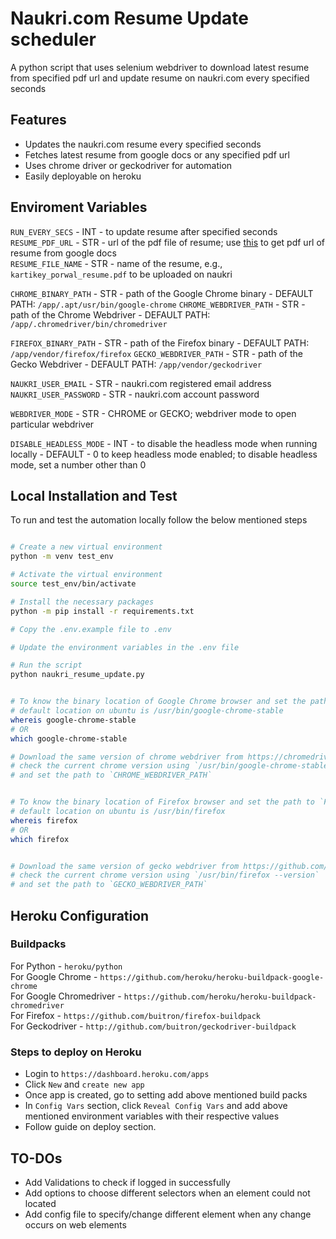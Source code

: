 # Naukri.com Resume Update scheduler

A python script that uses selenium webdriver to download latest resume from specified pdf url and update resume on naukri.com every specified seconds  

## Features
- Updates the naukri.com resume every specified seconds
- Fetches latest resume from google docs or any specified pdf url
- Uses chrome driver or geckodriver for automation
- Easily deployable on heroku

## Enviroment Variables

`RUN_EVERY_SECS` - INT -  to update resume after specified seconds  
`RESUME_PDF_URL` - STR - url of the pdf file of resume; use [this](https://support.google.com/a/users/answer/9308985?hl=en) to get pdf url of resume from google docs  
`RESUME_FILE_NAME` - STR - name of the resume, e.g., `kartikey_porwal_resume.pdf` to be uploaded on naukri  

`CHROME_BINARY_PATH` - STR - path of the Google Chrome binary - DEFAULT PATH: `/app/.apt/usr/bin/google-chrome`
`CHROME_WEBDRIVER_PATH` - STR - path of the Chrome Webdriver - DEFAULT PATH: `/app/.chromedriver/bin/chromedriver`

`FIREFOX_BINARY_PATH` - STR - path of the Firefox binary - DEFAULT PATH: `/app/vendor/firefox/firefox`
`GECKO_WEBDRIVER_PATH` - STR - path of the Gecko Webdriver - DEFAULT PATH: `/app/vendor/geckodriver`

`NAUKRI_USER_EMAIL` - STR - naukri.com registered email address  
`NAUKRI_USER_PASSWORD` - STR - naukri.com account password  

`WEBDRIVER_MODE` - STR - CHROME or GECKO; webdriver mode to open particular webdriver  

`DISABLE_HEADLESS_MODE` - INT - to disable the headless mode when running locally - DEFAULT - 0 to keep headless mode enabled; to disable headless mode, set a number other than 0

## Local Installation and Test

To run and test the automation locally follow the below mentioned steps

```bash

# Create a new virtual environment
python -m venv test_env

# Activate the virtual environment
source test_env/bin/activate

# Install the necessary packages
python -m pip install -r requirements.txt

# Copy the .env.example file to .env

# Update the environment variables in the .env file

# Run the script
python naukri_resume_update.py


```


```bash

# To know the binary location of Google Chrome browser and set the path to `CHROME_BINARY_PATH`
# default location on ubuntu is /usr/bin/google-chrome-stable
whereis google-chrome-stable
# OR
which google-chrome-stable

# Download the same version of chrome webdriver from https://chromedriver.chromium.org/downloads
# check the current chrome version using `/usr/bin/google-chrome-stable --version`
# and set the path to `CHROME_WEBDRIVER_PATH`


# To know the binary location of Firefox browser and set the path to `FIREFOX_BINARY_PATH`
# default location on ubuntu is /usr/bin/firefox
whereis firefox
# OR
which firefox


# Download the same version of gecko webdriver from https://github.com/mozilla/geckodriver/releases
# check the current chrome version using `/usr/bin/firefox --version`
# and set the path to `GECKO_WEBDRIVER_PATH`


```

## Heroku Configuration

### Buildpacks

For Python - `heroku/python`  
For Google Chrome - `https://github.com/heroku/heroku-buildpack-google-chrome`  
For Google Chromedriver - `https://github.com/heroku/heroku-buildpack-chromedriver`  
For Firefox - `https://github.com/buitron/firefox-buildpack`  
For Geckodriver - `http://github.com/buitron/geckodriver-buildpack`  


### Steps to deploy on Heroku

- Login to `https://dashboard.heroku.com/apps`  
- Click `New` and `create new app`  
- Once app is created, go to setting add above mentioned build packs  
- In `Config Vars` section, click `Reveal Config Vars` and add above mentioned environment variables with their respective values  
- Follow guide on deploy section.


## TO-DOs
- Add Validations to check if logged in successfully  
- Add options to choose different selectors when an element could not located  
- Add config file to specify/change different element when any change occurs on web elements  